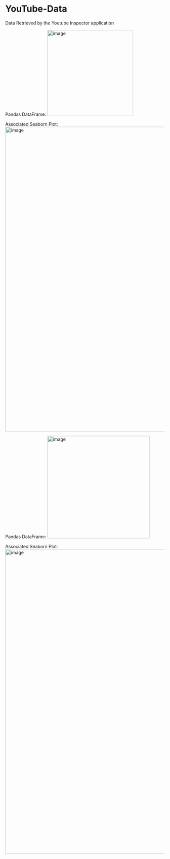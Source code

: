 # YouTube-Data
Data Retrieved by the Youtube Inspector application

Pandas DataFrame:
<img width="271" alt="image" src="https://github.com/user-attachments/assets/986344bc-ccc1-4cdc-a697-99ad2e54a850" />

Associated Seaborn Plot:
<img width="960" alt="image" src="https://github.com/user-attachments/assets/8f302cc5-09a9-4819-92e2-ad42b187e9fe" />

Pandas DataFrame:
<img width="323" alt="image" src="https://github.com/user-attachments/assets/aa1ea62f-3e16-4e8b-8c9e-2eff33aec554" />

Associated Seaborn Plot:
<img width="960" alt="image" src="https://github.com/user-attachments/assets/571de222-73e2-4ae3-aac5-a6afc7f8bfd7" />
